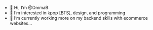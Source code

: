 - 👋 Hi, I’m @OmmaB
- 💞️ I’m interested in kpop [BTS], design, and programming
- 🌱 I’m currently working more on my backend skills with ecommerce websites...


<!---
OmmaB/OmmaB is a ✨ special ✨ repository because its `README.md` (this file) appears on your GitHub profile.
You can click the Preview link to take a look at your changes.
--->

